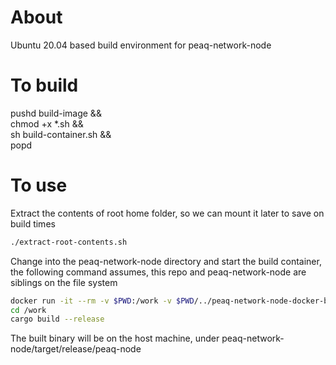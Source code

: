 # About
Ubuntu 20.04 based build environment for peaq-network-node

# To build
pushd build-image && \
chmod +x *.sh && \
sh build-container.sh && \
popd

# To use

Extract the contents of root home folder, so we can mount it later to save on build times
```bash
./extract-root-contents.sh
```

Change into the peaq-network-node directory and start the build container, the following command assumes, this repo and peaq-network-node are siblings on the file system

```bash
docker run -it --rm -v $PWD:/work -v $PWD/../peaq-network-node-docker-builder/dev-env/root:/root rust-stable:ubuntu-20.04 /bin/bash
cd /work
cargo build --release
```

The built binary will be on the host machine, under peaq-network-node/target/release/peaq-node

